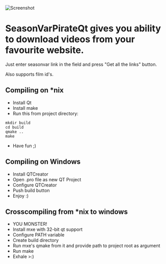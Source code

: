![Screenshot](https://raw.github.com/DoITCreative/SeasonvarDownloader/master/doc/screen.png)

# SeasonVarPirateQt gives you ability to download videos from your favourite website.

Just enter seasonvar link in the field and press "Get all the links" button.

Also supports film id's.

## Compiling on *nix

* Install Qt
* Install make
* Run this from project directory:
```
mkdir build
cd build
qmake ..
make
```
* Have fun ;)

## Compiling on Windows

* Install QTCreator
* Open .pro file as new QT Project
* Configure QTCreator
* Push build button
* Enjoy :)

## Crosscompiling from *nix to windows

* YOU MONSTER!
* Install mxe with 32-bit qt support
* Configure PATH variable
* Create build directory
* Run mxe's qmake from it and provide path to project root as argument
* Run make
* Exhale >:)
